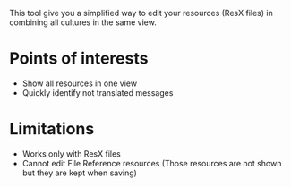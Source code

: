 This tool give you a simplified way to edit your resources (ResX files) in combining all cultures in the same view.

# Points of interests

- Show all resources in one view
- Quickly identify not translated messages

# Limitations

- Works only with ResX files
- Cannot edit File Reference resources (Those resources are not shown but they are kept when saving)